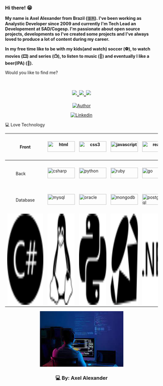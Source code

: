 ### Hi there! 😁

<b>My name is Axel Alexander from Brazil (🇧🇷). I've been working as Analystic Developer since 2009 and currently I'm Tech Lead an Developement at SAD/Cogesp. I'm passionate about open source projects, developments so I've created some projects and I've always loved to produce a lot of content during my career.

In my free time like to be with my kids(and watch) soccer (⚽️), to watch movies (🎞️) and series (📺), to listen to music (🎵) and eventually I like a beer(IPA) (🍺).
</b>

Would you like to find me?

<h1 align="center">
    <a href="https://www.linkedin.com/in/axeldeveloper/">
        <img src="https://ik.imagekit.io/ur6xo9m70i/linkedin_yuB1UqRGg.png" width="40">
    </a>
    <a href="https://www.instagram.com/axeldeveloper/">
        <img src="https://ik.imagekit.io/ur6xo9m70i/instagram_UCWwq7G9x.png" width="40">
    </a>
    <a href="https://api.whatsapp.com/send?phone=556793086042&text=Opa%2C%20ol%C3%A1%20Axel!%20Tudo%20bem%3F">
        <img src="https://ik.imagekit.io/ur6xo9m70i/whatsapp_GcZlNUyVJI.png" width="40">
    </a>
</h1>

<p align="center">
    <a href="https://github.com/axeldeveloper"><img title="Author" src="https://img.shields.io/badge/AUTHOR-AXEL-orange.svg?style=for-the-badge&logo=github"></a>
</p>


<p align="center">
    <a href="https://www.linkedin.com/in/axeldeveloper/"><img title="Linkedin" src="https://img.shields.io/badge/LINKDIN-AXEL-blue.svg?style=for-the-badge&logo=linkedin"></a>
</p>



💻 Love Technology

<table class="tg">
<thead>
  <tr>
    <th style="padding:35px;" class="tg-0pky">Front</th>
    <th class="tg-0pky">
      <img style="width: 90px; height: 35px" title="html" src="https://img.shields.io/badge/HTML-blue.svg?style=for-the-badge&logo=HTML">
    </th>
    <th class="tg-0pky">
      <img style="width: 90px; height: 35px" title="css3" src="https://img.shields.io/badge/css3-blue.svg?style=for-the-badge&logo=css3">
    </th>
      <th class="tg-0pky">
    <img style="width: 90px; height: 35px" title="javascript" src="https://img.shields.io/badge/javascript-blue.svg?style=for-the-badge&logo=javascript">
    </th>
    <th class="tg-0pky">
      <img style="width: 90px; height: 35px" title="react" src="https://img.shields.io/badge/react-blue.svg?style=for-the-badge&logo=react">
    </th>
    <th class="tg-0pky">
      <img style="width: 90px; height: 35px" title="vue" src="https://img.shields.io/badge/vue-blue.svg?style=for-the-badge&logo=vue">
    </th>
    <th class="tg-0pky">
      <img style="width: 90px; height: 35px" title="nodejs" src="https://img.shields.io/badge/nodejs-blue.svg?style=for-the-badge&logo=nodejs">
    </th>
  </tr>
</thead>
<tbody>
  <tr>
    <td style="padding:35px;" class="tg-0pky">Back</td>
    <td class="tg-0pky">
      <img style="width: 90px; height: 35px" title="csharp" src="https://img.shields.io/badge/csharp-blue.svg?style=for-the-badge&logo=csharp"></td>
    <td class="tg-0pky">
      <img style="width: 90px; height: 35px" title="python" src="https://img.shields.io/badge/PYTHON-yellow.svg?style=for-the-badge&logo=python"></td>
    <td class="tg-0pky">
      <img style="width: 90px; height: 35px" title="ruby" src="https://img.shields.io/badge/ruby-red.svg?style=for-the-badge&logo=ruby"></td>
    <td class="tg-0pky">
      <img style="width: 90px; height: 35px" title="go" src="https://img.shields.io/badge/GOLANG-green.svg?style=for-the-badge&logo=go"></td>
    <td class="tg-0pky">
      <img style="width: 90px; height: 35px" title="php" src="https://img.shields.io/badge/php-purple.svg?style=for-the-badge&logo=php"></td>
    <td class="tg-0pky">
      <img style="width: 90px; height: 35px" title="elixir" src="https://img.shields.io/badge/elixir-purple.svg?style=for-the-badge&logo=elixir"></td>
  </tr>
  <tr>
    <td style="padding:35px;" class="tg-0pky">Database</td>
    <td class="tg-0pky">
      <img style="width: 90px; height: 35px" title="mysql" src="https://img.shields.io/badge/mysql-blue.svg?style=for-the-badge&logo=mariadb"></td>
    <td class="tg-0pky">
      <img style="width: 90px; height: 35px" title="oracle" src="https://img.shields.io/badge/oracle-red.svg?style=for-the-badge&logo=oracle"></td>
    <td class="tg-0pky">
      <img style="width: 90px; height: 35px" title="mongodb" src="https://img.shields.io/badge/mongodb-red.svg?style=for-the-badge&logo=mongodb"></td>
    <td class="tg-0pky">
      <img style="width: 90px; height: 35px" title="postgressql" src="https://img.shields.io/badge/postgressql-red.svg?style=for-the-badge&logo=postgressql"></td>
    <td class="tg-0pky">
      <img style="width: 90px; height: 35px" title="sql server" src="https://img.shields.io/badge/sql-server-red.svg?style=for-the-badge&logo=sql"></td>
    <td class="tg-0pky">
      <img style="width: 90px; height: 35px" title="firebase" src="https://img.shields.io/badge/firebase-red.svg?style=for-the-badge&logo=firebase"></td>
  </tr>
  <tr>
    <td class="tg-0pky"><img src="./assests/csharp.svg" width="300" height="300" alt="My Happy SVG" /></td>
    <td class="tg-0pky"><img src="./assests/linux.svg" width="300" height="300" alt="My Happy SVG" /></td>
    <td class="tg-0pky"><img src="./assests/python.svg" width="300" height="300" alt="My Happy SVG" /></td>
    <td class="tg-0pky"><img src="./assests/ruby.svg" width="300" height="300" alt="My Happy SVG" /></td>
    <td class="tg-0pky"><img src="./assests/dotnet.svg" width="300" height="300" alt="My Happy SVG" /></td>
    <td class="tg-0pky"><img src="./assests/php.svg" width="300" height="300" alt="My Happy SVG" /></td>
    <td class="tg-0pky"><img src="./assests/microsoftsqlserver.svg" width="300" height="300" alt="My Happy SVG" /></td>
  </tr>
</tbody>
</table>

<p align="center">
    <img title="Linkedin" src="./assests/dev.jfif">
  
</p>


<h3 align="center">
    💻 By: Axel Alexander
</h3>

<!--
**axeldeveloper/axeldeveloper** is a ✨ _special_ ✨ repository because its `README.md` (this file) appears on your GitHub profile.

Here are some ideas to get you started:

- 🔭 I’m currently working on ...
- 🌱 I’m currently learning ...
- 👯 I’m looking to collaborate on ...
- 🤔 I’m looking for help with ...
- 💬 Ask me about ...
- 📫 How to reach me: ...
- 😄 33 year: ...
- ⚡ Fun fact: ...
-->
